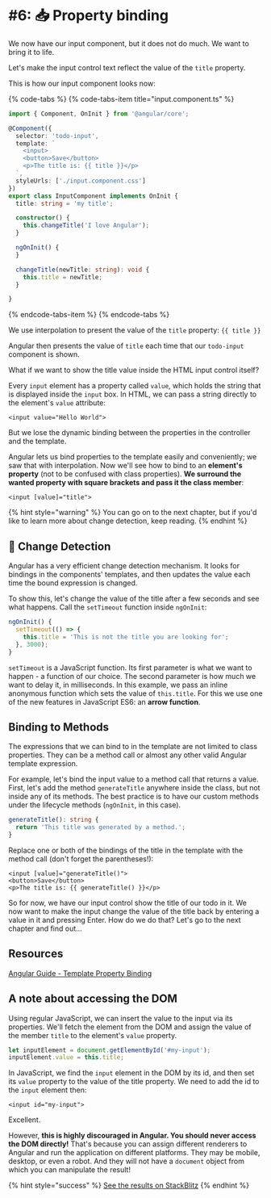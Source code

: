 # \#6: 📥 Property binding

We now have our input component, but it does not do much. We want to bring it to life.

Let's make the input control text reflect the value of the `title` property.

This is how our input component looks now:

{% code-tabs %}
{% code-tabs-item title="input.component.ts" %}
```typescript
import { Component, OnInit } from '@angular/core';

@Component({
  selector: 'todo-input',
  template: `
    <input>
    <button>Save</button>
    <p>The title is: {{ title }}</p>
  `,
  styleUrls: ['./input.component.css']
})
export class InputComponent implements OnInit {
  title: string = 'my title';

  constructor() {
    this.changeTitle('I love Angular');
  }

  ngOnInit() {
  }

  changeTitle(newTitle: string): void {
    this.title = newTitle;
  }

}
```
{% endcode-tabs-item %}
{% endcode-tabs %}

We use interpolation to present the value of the `title` property: `{{ title }}`

Angular then presents the value of `title` each time that our `todo-input` component is shown.

What if we want to show the title value inside the HTML input control itself?

Every `input` element has a property called `value`, which holds the string that is displayed inside the `input` box. In HTML, we can pass a string directly to the element's `value` attribute:

```markup
<input value="Hello World">
```

But we lose the dynamic binding between the properties in the controller and the template.

Angular lets us bind properties to the template easily and conveniently; we saw that with interpolation. Now we'll see how to bind to an **element's property** \(not to be confused with class properties\). **We surround the wanted property with square brackets and pass it the class member**:

```markup
<input [value]="title">
```



{% hint style="warning" %}
You can go on to the next chapter, but if you'd like to learn more about change detection, keep reading.
{% endhint %}

## 🧪 Change Detection

Angular has a very efficient change detection mechanism. It looks for bindings in the components' templates, and then updates the value each time the bound expression is changed.

To show this, let's change the value of the title after a few seconds and see what happens. Call the `setTimeout` function inside `ngOnInit`:

```typescript
ngOnInit() {
  setTimeout(() => {
    this.title = 'This is not the title you are looking for';
  }, 3000);
}
```

`setTimeout` is a JavaScript function. Its first parameter is what we want to happen - a function of our choice. The second parameter is how much we want to delay it, in milliseconds. In this example, we pass an inline anonymous function which sets the value of `this.title`. For this we use one of the new features in JavaScript ES6: an **arrow function**.

## Binding to Methods

The expressions that we can bind to in the template are not limited to class properties. They can be a method call or almost any other valid Angular template expression.

For example, let's bind the input value to a method call that returns a value. First, let's add the method `generateTitle` anywhere inside the class, but not inside any of its methods. The best practice is to have our custom methods under the lifecycle methods \(`ngOnInit`, in this case\).

```typescript
generateTitle(): string {
  return 'This title was generated by a method.';
}
```

Replace one or both of the bindings of the title in the template with the method call \(don't forget the parentheses!\):

```markup
<input [value]="generateTitle()">
<button>Save</button>
<p>The title is: {{ generateTitle() }}</p>
```

So for now, we have our input control show the title of our todo in it. We now want to make the input change the value of the title back by entering a value in it and pressing Enter. How do we do that? Let's go to the next chapter and find out...

## Resources

[Angular Guide - Template Property Binding](https://angular.io/guide/template-syntax#property-binding--property-)

## A note about accessing the DOM

Using regular JavaScript, we can insert the value to the input via its properties. We'll fetch the element from the DOM and assign the value of the member `title` to the element's `value` property.

```typescript
let inputElement = document.getElementById('#my-input');
inputElement.value = this.title;
```

In JavaScript, we find the `input` element in the DOM by its id, and then set its `value` property to the value of the title property. We need to add the id to the `input` element then:

```markup
<input id="my-input">
```

Excellent.

However, **this is highly discouraged in Angular. You should never access the DOM directly!** That's because you can assign different renderers to Angular and run the application on different platforms. They may be mobile, desktop, or even a robot. And they will not have a `document` object from which you can manipulate the result!

{% hint style="success" %}
[See the results on StackBlitz](https://stackblitz.com/github/angularbootcamp/todo-list-tutorial-steps/tree/step-06_Property_binding)
{% endhint %}



